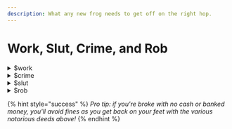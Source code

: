 ```yaml
---
description: What any new frog needs to get off on the right hop.
---
```


# Work, Slut, Crime, and Rob

<details>

<summary>$work</summary>

Earn money doing random working activities in Frogland. Best utilized in the #Town-Square, #The-Gardens, #Stash-House, #Under-Construction

</details>

<details>

<summary>$crime</summary>

Commit crimes to earn money, but beware of hefty fines! Best utilized in the #Town-Square, #Stash-House, #Under-Construction

</details>

<details>

<summary>$slut </summary>

Sell your body for money, but fines are common! Best utilized in the #Town-Square, #Stash-House, #Under-Construction

</details>

<details>

<summary>$rob</summary>

Take your chances pickpocketing a community member, but beware fines! Best done under the cover of darkness or hidden in the up scroll of busy channels - but beware, some are under gang protection. Blood in, blood out.&#x20;

#### **Command Variations**

* **$rob @\[username]** - the user being robbed will receive a ping and can locate both who did it and where it happened.&#x20;
* **$rob \[username]** - the user being robbed will not receive a ping - stealth mode.&#x20;

</details>

{% hint style="success" %}
_Pro tip: if you're broke with no cash or banked money, you'll avoid fines as you get back on your feet with the various notorious deeds above!_
{% endhint %}
